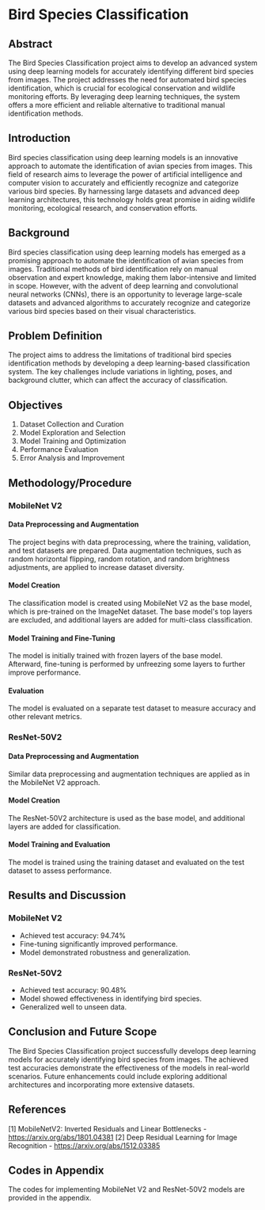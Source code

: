 # Bird Species Classification

## Abstract

The Bird Species Classification project aims to develop an advanced system using deep learning models for accurately identifying different bird species from images. The project addresses the need for automated bird species identification, which is crucial for ecological conservation and wildlife monitoring efforts. By leveraging deep learning techniques, the system offers a more efficient and reliable alternative to traditional manual identification methods.


## Introduction

Bird species classification using deep learning models is an innovative approach to automate the identification of avian species from images. This field of research aims to leverage the power of artificial intelligence and computer vision to accurately and efficiently recognize and categorize various bird species. By harnessing large datasets and advanced deep learning architectures, this technology holds great promise in aiding wildlife monitoring, ecological research, and conservation efforts.

## Background

Bird species classification using deep learning models has emerged as a promising approach to automate the identification of avian species from images. Traditional methods of bird identification rely on manual observation and expert knowledge, making them labor-intensive and limited in scope. However, with the advent of deep learning and convolutional neural networks (CNNs), there is an opportunity to leverage large-scale datasets and advanced algorithms to accurately recognize and categorize various bird species based on their visual characteristics.

## Problem Definition

The project aims to address the limitations of traditional bird species identification methods by developing a deep learning-based classification system. The key challenges include variations in lighting, poses, and background clutter, which can affect the accuracy of classification.

## Objectives

1. Dataset Collection and Curation
2. Model Exploration and Selection
3. Model Training and Optimization
4. Performance Evaluation
5. Error Analysis and Improvement

## Methodology/Procedure

### MobileNet V2

#### Data Preprocessing and Augmentation

The project begins with data preprocessing, where the training, validation, and test datasets are prepared. Data augmentation techniques, such as random horizontal flipping, random rotation, and random brightness adjustments, are applied to increase dataset diversity.

#### Model Creation

The classification model is created using MobileNet V2 as the base model, which is pre-trained on the ImageNet dataset. The base model's top layers are excluded, and additional layers are added for multi-class classification.

#### Model Training and Fine-Tuning

The model is initially trained with frozen layers of the base model. Afterward, fine-tuning is performed by unfreezing some layers to further improve performance.

#### Evaluation

The model is evaluated on a separate test dataset to measure accuracy and other relevant metrics.

### ResNet-50V2

#### Data Preprocessing and Augmentation

Similar data preprocessing and augmentation techniques are applied as in the MobileNet V2 approach.

#### Model Creation

The ResNet-50V2 architecture is used as the base model, and additional layers are added for classification.

#### Model Training and Evaluation

The model is trained using the training dataset and evaluated on the test dataset to assess performance.

## Results and Discussion

### MobileNet V2

- Achieved test accuracy: 94.74%
- Fine-tuning significantly improved performance.
- Model demonstrated robustness and generalization.

### ResNet-50V2

- Achieved test accuracy: 90.48%
- Model showed effectiveness in identifying bird species.
- Generalized well to unseen data.

## Conclusion and Future Scope

The Bird Species Classification project successfully develops deep learning models for accurately identifying bird species from images. The achieved test accuracies demonstrate the effectiveness of the models in real-world scenarios. Future enhancements could include exploring additional architectures and incorporating more extensive datasets.

## References

[1] MobileNetV2: Inverted Residuals and Linear Bottlenecks - https://arxiv.org/abs/1801.04381
[2] Deep Residual Learning for Image Recognition - https://arxiv.org/abs/1512.03385

## Codes in Appendix

The codes for implementing MobileNet V2 and ResNet-50V2 models are provided in the appendix.

